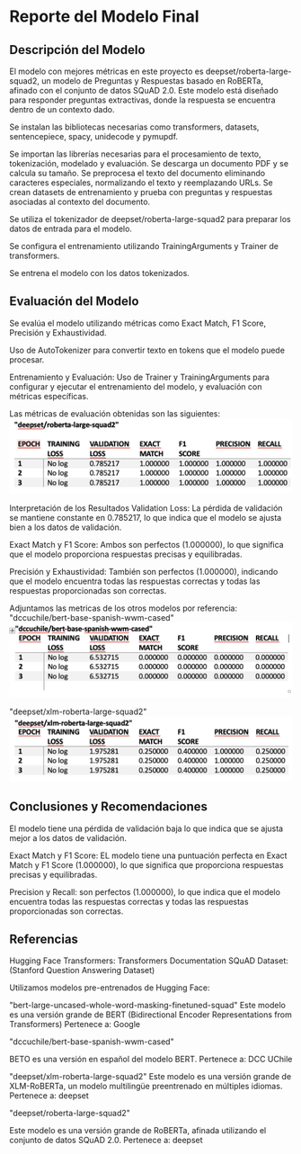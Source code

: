 # Reporte del Modelo Final

## Descripción del Modelo

El modelo con mejores métricas en este proyecto es deepset/roberta-large-squad2, un modelo de Preguntas y Respuestas basado en RoBERTa, afinado con el conjunto de datos SQuAD 2.0. Este modelo está diseñado para responder preguntas extractivas, donde la respuesta se encuentra dentro de un contexto dado.

Se instalan las bibliotecas necesarias como transformers, datasets, sentencepiece, spacy, unidecode y pymupdf.

Se importan las librerías necesarias para el procesamiento de texto, tokenización, modelado y evaluación.
Se descarga un documento PDF y se calcula su tamaño.
Se preprocesa el texto del documento eliminando caracteres especiales, normalizando el texto y reemplazando URLs.
Se crean datasets de entrenamiento y prueba con preguntas y respuestas asociadas al contexto del documento.

Se utiliza el tokenizador de deepset/roberta-large-squad2 para preparar los datos de entrada para el modelo.

Se configura el entrenamiento utilizando TrainingArguments y Trainer de transformers.

Se entrena el modelo con los datos tokenizados.

## Evaluación del Modelo

Se evalúa el modelo utilizando métricas como Exact Match, F1 Score, Precisión y Exhaustividad.

Uso de AutoTokenizer para convertir texto en tokens que el modelo puede procesar.

Entrenamiento y Evaluación: Uso de Trainer y TrainingArguments para configurar y ejecutar el entrenamiento del modelo, y evaluación con métricas específicas.

Las métricas de evaluación obtenidas son las siguientes:
![image](./Deepset-roberta.png)

Interpretación de los Resultados
Validation Loss: La pérdida de validación se mantiene constante en 0.785217, lo que indica que el modelo se ajusta bien a los datos de validación.

Exact Match y F1 Score: Ambos son perfectos (1.000000), lo que significa que el modelo proporciona respuestas precisas y equilibradas.

Precisión y Exhaustividad: También son perfectos (1.000000), indicando que el modelo encuentra todas las respuestas correctas y todas las respuestas proporcionadas son correctas.

Adjuntamos las metricas de los otros modelos por referencia:
"dccuchile/bert-base-spanish-wwm-cased"
![image](./dccuchile.png)

"deepset/xlm-roberta-large-squad2"
![image](./Deepset-xlm.png)


## Conclusiones y Recomendaciones

El modelo tiene una pérdida de validación baja lo que indica que se ajusta mejor a los datos de validación.

Exact Match y F1 Score: EL modelo tiene una puntuación perfecta en Exact Match y F1 Score (1.000000), lo que significa que proporciona respuestas precisas y equilibradas.

Precision y Recall: son perfectos (1.000000), lo que indica que el modelo encuentra todas las respuestas correctas y todas las respuestas proporcionadas son correctas.


## Referencias

Hugging Face Transformers: Transformers Documentation
SQuAD Dataset: (Stanford Question Answering Dataset)

Utilizamos modelos pre-entrenados de Hugging Face:

"bert-large-uncased-whole-word-masking-finetuned-squad"
Este modelo es una versión grande de BERT (Bidirectional Encoder Representations from Transformers)
Pertenece a: Google

"dccuchile/bert-base-spanish-wwm-cased"

BETO es una versión en español del modelo BERT.
Pertenece a: DCC UChile

"deepset/xlm-roberta-large-squad2"
Este modelo es una versión grande de XLM-RoBERTa, un modelo multilingüe preentrenado en múltiples idiomas.
Pertenece a: deepset

"deepset/roberta-large-squad2"

Este modelo es una versión grande de RoBERTa, afinada utilizando el conjunto de datos SQuAD 2.0. 
Pertenece a: deepset

